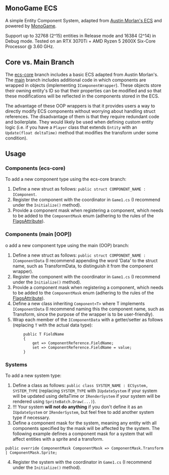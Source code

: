 <!-- ABOUT THE PROJECT -->
## MonoGame ECS

A simple Entity Component System, adapted from [Austin Morlan's ECS](https://austinmorlan.com/posts/entity_component_system/) and powered by [MonoGame](https://www.monogame.net/).

Support up to 32768 (2^15) entities in Release mode and 16384 (2^14) in Debug mode. Tested on an RTX 3070Ti + AMD Ryzen 5 2600X Six-Core Processor @ 3.60 GHz.

## Core vs. Main Branch

The [ecs-core](https://github.com/lunkums/MonoGameECS/tree/ecs-core) branch includes a basic ECS adapted from Austin Morlan's. The [main](https://github.com/lunkums/MonoGameECS/tree/main) branch includes additional code in which components are wrapped in objects (implementing `IComponentWrapper`). These objects store their owning entity's ID so that their properties can be modified and so that these modifications will be reflected in the components stored in the ECS.

The advantage of these OOP wrappers is that it provides users a way to directly modify ECS components without worrying about handling struct references. The disadvantage of them is that they require redundant code and boilerplate. They would likely be used when defining custom entity logic (i.e. if you have a `Player` class that extends `Entity` with an `Update(float deltaTime)` method that modifies the transform under some condition).

## Usage

### Components (ecs-core)

To add a new component type using the ecs-core branch:
1. Define a new struct as follows: `public struct COMPONENT_NAME : IComponent`.
2. Register the component with the coordinator in `Game1.cs` (I recommend under the `Initialize()` method).
3. Provide a component mask when registering a component, which needs to be added to the `ComponentMask` enum (adhering to the rules of the [FlagsAttribute](https://learn.microsoft.com/en-us/dotnet/api/system.flagsattribute?view=net-7.0)).

### Components (main [OOP])

o add a new component type using the main (OOP) branch:
1. Define a new struct as follows: `public struct COMPONENT_NAME : IComponentData` (I recommend appending the word 'Data' to the struct name, such as TransformData, to distinguish it from the component wrapper).
2. Register the component with the coordinator in `Game1.cs` (I recommend under the `Initialize()` method).
3. Provide a component mask when registering a component, which needs to be added to the `ComponentMask` enum (adhering to the rules of the [FlagsAttribute](https://learn.microsoft.com/en-us/dotnet/api/system.flagsattribute?view=net-7.0)).
4. Define a new class inheriting `Component<T>` where T implements `IComponentData` (I recommend naming this the component name, such as Transform, since the purpose of the wrapper is to be user-friendly).
5. Wrap each member of the `IComponentData` with a getter/setter as follows (replacing `T` with the actual data type):
```
        public T FieldName
        {
            get => ComponentReference.FieldName;
            set => ComponentReference.FieldName = value;
        }
```

### Systems

To add a new system type:
1. Define a class as follows: `public class SYSTEM_NAME : ECSystem, SYSTEM_TYPE` (replacing `SYSTEM_TYPE` with `IUpdateSystem` if your system will be updated using deltaTime or `IRenderSystem` if your system will be rendered using `SpriteBatch.Draw(...)`).
2. !!! Your system **will not do anything** if you don't define it as an `IUpdateSystem` or `IRenderSystem`, but feel free to add another system type if necessary.
3. Define a component mask for the system, meaning any entity with all components specified by the mask will be affected by the system. The following example defines a component mask for a system that will affect entities with a sprite and a transform.
```
public override ComponentMask ComponentMask => ComponentMask.Transform | ComponentMask.Sprite;
```
4. Register the system with the coordinator in `Game1.cs` (I recommend under the `Initialize()` method).
